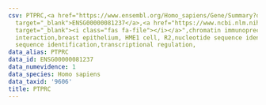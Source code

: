 ```yaml
---
csv: PTPRC,<a href="https://www.ensembl.org/Homo_sapiens/Gene/Summary?db=core;g=ENSG00000081237"
  target="_blank">ENSG00000081237</a>,<a href="https://www.ncbi.nlm.nih.gov/pubmed/22863008"
  target="_blank"><i class="fas fa-file"></i></a>",chromatin immunoprecipitation assay,direct
  interaction,breast epithelium, HME1 cell, R2,nucleotide sequence identification,nucleotide
  sequence identification,transcriptional regulation,
data_alias: PTPRC
data_id: ENSG00000081237
data_numevidence: 1
data_species: Homo sapiens
data_taxid: '9606'
title: PTPRC
---
```

